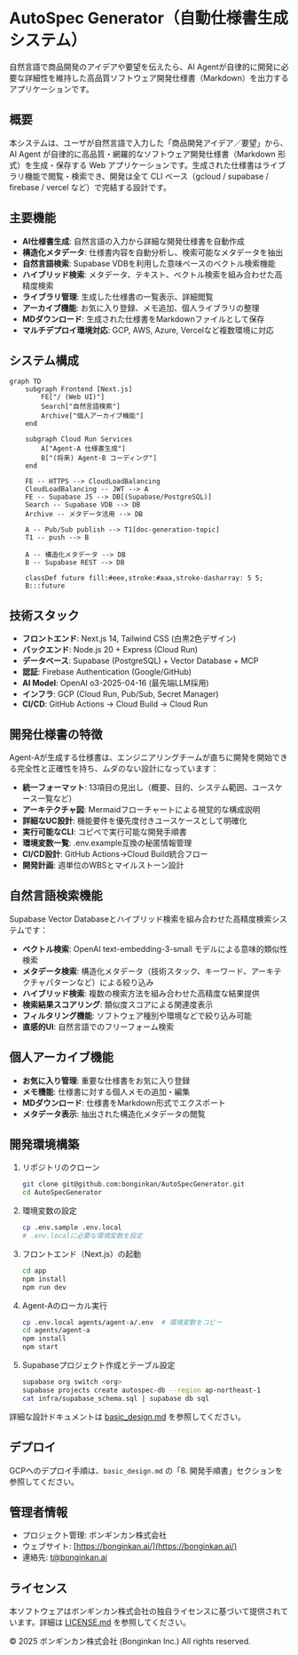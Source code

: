 # AutoSpec Generator（自動仕様書生成システム）

自然言語で商品開発のアイデアや要望を伝えたら、AI Agentが自律的に開発に必要な詳細性を維持した高品質ソフトウェア開発仕様書（Markdown）を出力するアプリケーションです。

## 概要

本システムは、ユーザが自然言語で入力した「商品開発アイデア／要望」から、AI Agent が自律的に高品質・網羅的なソフトウェア開発仕様書（Markdown 形式）を生成・保存する Web アプリケーションです。生成された仕様書はライブラリ機能で閲覧・検索でき、開発は全て CLI ベース（gcloud / supabase / firebase / vercel など）で完結する設計です。

## 主要機能

- **AI仕様書生成**: 自然言語の入力から詳細な開発仕様書を自動作成
- **構造化メタデータ**: 仕様書内容を自動分析し、検索可能なメタデータを抽出
- **自然言語検索**: Supabase VDBを利用した意味ベースのベクトル検索機能
- **ハイブリッド検索**: メタデータ、テキスト、ベクトル検索を組み合わせた高精度検索
- **ライブラリ管理**: 生成した仕様書の一覧表示、詳細閲覧
- **アーカイブ機能**: お気に入り登録、メモ追加、個人ライブラリの整理
- **MDダウンロード**: 生成された仕様書をMarkdownファイルとして保存
- **マルチデプロイ環境対応**: GCP, AWS, Azure, Vercelなど複数環境に対応

## システム構成

```mermaid
graph TD
    subgraph Frontend [Next.js]
        FE["/ (Web UI)"]
        Search["自然言語検索"]
        Archive["個人アーカイブ機能"]
    end

    subgraph Cloud Run Services
        A["Agent‑A 仕様書生成"]
        B["(将来) Agent‑B コーディング"]
    end

    FE -- HTTPS --> CloudLoadBalancing
    CloudLoadBalancing -- JWT --> A
    FE -- Supabase JS --> DB[(Supabase/PostgreSQL)]
    Search -- Supabase VDB --> DB
    Archive -- メタデータ活用 --> DB

    A -- Pub/Sub publish --> T1[doc-generation-topic]
    T1 -- push --> B

    A -- 構造化メタデータ --> DB
    B -- Supabase REST --> DB

    classDef future fill:#eee,stroke:#aaa,stroke-dasharray: 5 5;
    B:::future
```

## 技術スタック

- **フロントエンド**: Next.js 14, Tailwind CSS (白黒2色デザイン)
- **バックエンド**: Node.js 20 + Express (Cloud Run)
- **データベース**: Supabase (PostgreSQL) + Vector Database + MCP
- **認証**: Firebase Authentication (Google/GitHub)
- **AI Model**: OpenAI o3-2025-04-16 (最先端LLM採用)
- **インフラ**: GCP (Cloud Run, Pub/Sub, Secret Manager)
- **CI/CD**: GitHub Actions → Cloud Build → Cloud Run

## 開発仕様書の特徴

Agent-Aが生成する仕様書は、エンジニアリングチームが直ちに開発を開始できる完全性と正確性を持ち、ムダのない設計になっています：

- **統一フォーマット**: 13項目の見出し（概要、目的、システム範囲、ユースケース一覧など）
- **アーキテクチャ図**: Mermaidフローチャートによる視覚的な構成説明
- **詳細なUC設計**: 機能要件を優先度付きユースケースとして明確化
- **実行可能なCLI**: コピペで実行可能な開発手順書
- **環境変数一覧**: .env.example互換の秘匿情報管理
- **CI/CD設計**: GitHub Actions→Cloud Build統合フロー
- **開発計画**: 週単位のWBSとマイルストーン設計

## 自然言語検索機能

Supabase Vector Databaseとハイブリッド検索を組み合わせた高精度検索システムです：

- **ベクトル検索**: OpenAI text-embedding-3-small モデルによる意味的類似性検索
- **メタデータ検索**: 構造化メタデータ（技術スタック、キーワード、アーキテクチャパターンなど）による絞り込み
- **ハイブリッド検索**: 複数の検索方法を組み合わせた高精度な結果提供
- **検索結果スコアリング**: 類似度スコアによる関連度表示
- **フィルタリング機能**: ソフトウェア種別や環境などで絞り込み可能
- **直感的UI**: 自然言語でのフリーフォーム検索

## 個人アーカイブ機能

- **お気に入り管理**: 重要な仕様書をお気に入り登録
- **メモ機能**: 仕様書に対する個人メモの追加・編集
- **MDダウンロード**: 仕様書をMarkdown形式でエクスポート
- **メタデータ表示**: 抽出された構造化メタデータの閲覧

## 開発環境構築

1. リポジトリのクローン
   ```bash
   git clone git@github.com:bonginkan/AutoSpecGenerator.git
   cd AutoSpecGenerator
   ```

2. 環境変数の設定
   ```bash
   cp .env.sample .env.local
   # .env.localに必要な環境変数を設定
   ```

3. フロントエンド（Next.js）の起動
   ```bash
   cd app
   npm install
   npm run dev
   ```

4. Agent-Aのローカル実行
   ```bash
   cp .env.local agents/agent-a/.env  # 環境変数をコピー
   cd agents/agent-a
   npm install
   npm start
   ```

5. Supabaseプロジェクト作成とテーブル設定
   ```bash
   supabase org switch <org>
   supabase projects create autospec-db --region ap-northeast-1
   cat infra/supabase_schema.sql | supabase db sql
   ```

詳細な設計ドキュメントは [basic_design.md](./basic_design.md) を参照してください。

## デプロイ

GCPへのデプロイ手順は、`basic_design.md` の「8. 開発手順書」セクションを参照してください。

## 管理者情報

- プロジェクト管理: ボンギンカン株式会社
- ウェブサイト: [https://bonginkan.ai/](https://bonginkan.ai/)
- 連絡先: t@bonginkan.ai

## ライセンス

本ソフトウェアはボンギンカン株式会社の独自ライセンスに基づいて提供されています。詳細は [LICENSE.md](./LICENSE.md) を参照してください。

© 2025 ボンギンカン株式会社 (Bonginkan Inc.) All rights reserved. 